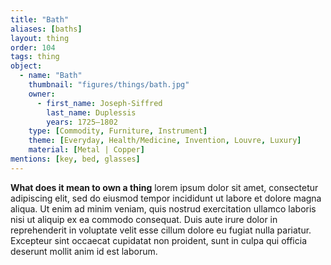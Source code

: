 ```yaml
---
title: "Bath"
aliases: [baths]
layout: thing
order: 104
tags: thing
object:
  - name: "Bath"
    thumbnail: "figures/things/bath.jpg"
    owner:
      - first_name: Joseph-Siffred
        last_name: Duplessis
        years: 1725–1802
    type: [Commodity, Furniture, Instrument]
    theme: [Everyday, Health/Medicine, Invention, Louvre, Luxury]
    material: [Metal | Copper]
mentions: [key, bed, glasses]
---
```


**What does it mean to own a thing** lorem ipsum dolor sit amet, consectetur adipiscing elit, sed do eiusmod tempor incididunt ut labore et dolore magna aliqua. Ut enim ad minim veniam, quis nostrud exercitation ullamco laboris nisi ut aliquip ex ea commodo consequat. Duis aute irure dolor in reprehenderit in voluptate velit esse cillum dolore eu fugiat nulla pariatur. Excepteur sint occaecat cupidatat non proident, sunt in culpa qui officia deserunt mollit anim id est laborum.